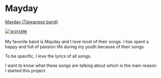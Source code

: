 # Mayday

[Mayday (Taiwanese band)](https://en.wikipedia.org/wiki/Mayday_(Taiwanese_band))

![派对动物](https://i.loli.net/2019/05/08/5cd26853281b9.png)

My favorite band is Mayday and I love most of their songs. I has spent a happy and full of passion life during my youth because of their songs.

To be specific, I love the lyrics of all songs.

I want to know what these songs are talking about which is the main reason I started this project.


